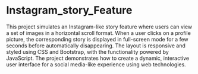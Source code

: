 # Instagram_story_Feature
This project simulates an Instagram-like story feature where users can view a set of images in a horizontal scroll format. When a user clicks on a profile picture, the corresponding story is displayed in full-screen mode for a few seconds before automatically disappearing. The layout is responsive and styled using CSS and Bootstrap, with the functionality powered by JavaScript. The project demonstrates how to create a dynamic, interactive user interface for a social media-like experience using web technologies.
